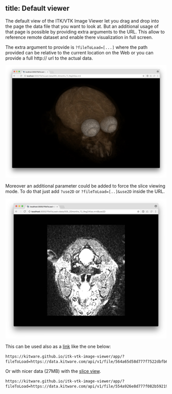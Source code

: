 title: Default viewer
---

The default view of the ITK/VTK Image Viewer let you drag and drop into the page the data file that you want to look at.
But an additional usage of that page is possible by providing extra arguments to the URL. This allow to reference remote dataset and enable there visualization in full screen.

The extra argument to provide is `?fileToLoad=[...]` where the path provided can be relative to the current location on the Web or you can provide a full http:// url to the actual data.

![ItkVtkImageViewer](./dataViewer.jpg)

Moreover an additional parameter could be added to force the slice viewing mode. To do that just add `?use2D` or `?fileToLoad=[..]&use2D` inside the URL. 

![ItkVtkImageViewer2D](./2dViewer.jpg)

This can be used also as a [link](https://kitware.github.io/itk-vtk-image-viewer/app/?fileToLoad=https://data.kitware.com/api/v1/file/564a65d58d777f7522dbfb61/download/data.nrrd) like the one below:

```
https://kitware.github.io/itk-vtk-image-viewer/app/?fileToLoad=https://data.kitware.com/api/v1/file/564a65d58d777f7522dbfb61/download/data.nrrd
```

Or with nicer data (27MB) with the [slice view](https://kitware.github.io/itk-vtk-image-viewer/app/?fileToLoad=https://data.kitware.com/api/v1/file/554a926e8d777f082b592194/download/data.nrrd&use2D).

```
https://kitware.github.io/itk-vtk-image-viewer/app/?fileToLoad=https://data.kitware.com/api/v1/file/554a926e8d777f082b592194/download/data.nrrd&use2D
```
